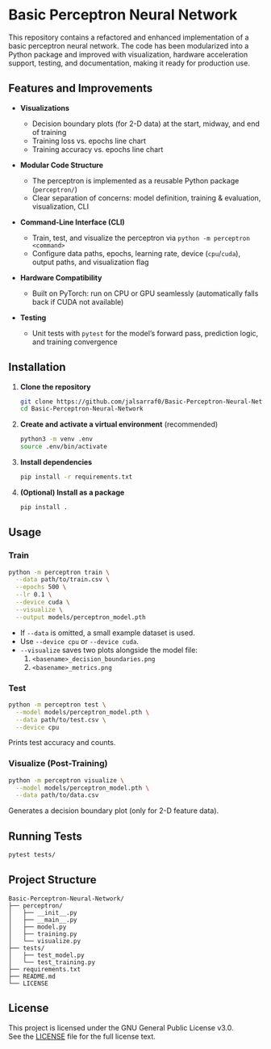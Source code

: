 # Basic Perceptron Neural Network

This repository contains a refactored and enhanced implementation of a basic perceptron neural network. The code has been modularized into a Python package and improved with visualization, hardware acceleration support, testing, and documentation, making it ready for production use.

## Features and Improvements

- **Visualizations**  
  - Decision boundary plots (for 2-D data) at the start, midway, and end of training  
  - Training loss vs. epochs line chart  
  - Training accuracy vs. epochs line chart  

- **Modular Code Structure**  
  - The perceptron is implemented as a reusable Python package (`perceptron/`)  
  - Clear separation of concerns: model definition, training & evaluation, visualization, CLI  

- **Command-Line Interface (CLI)**  
  - Train, test, and visualize the perceptron via `python -m perceptron <command>`  
  - Configure data paths, epochs, learning rate, device (`cpu`/`cuda`), output paths, and visualization flag  

- **Hardware Compatibility**  
  - Built on PyTorch: run on CPU or GPU seamlessly (automatically falls back if CUDA not available)  

- **Testing**  
  - Unit tests with `pytest` for the model’s forward pass, prediction logic, and training convergence  

## Installation

1. **Clone the repository**  
   ```bash
   git clone https://github.com/jalsarraf0/Basic-Perceptron-Neural-Network.git
   cd Basic-Perceptron-Neural-Network
   ```

2. **Create and activate a virtual environment** (recommended)  
   ```bash
   python3 -m venv .env
   source .env/bin/activate
   ```

3. **Install dependencies**  
   ```bash
   pip install -r requirements.txt
   ```

4. **(Optional) Install as a package**  
   ```bash
   pip install .
   ```

## Usage

### Train
```bash
python -m perceptron train \
  --data path/to/train.csv \
  --epochs 500 \
  --lr 0.1 \
  --device cuda \
  --visualize \
  --output models/perceptron_model.pth
```

- If `--data` is omitted, a small example dataset is used.  
- Use `--device cpu` or `--device cuda`.  
- `--visualize` saves two plots alongside the model file:
  1. `<basename>_decision_boundaries.png`  
  2. `<basename>_metrics.png`  

### Test
```bash
python -m perceptron test \
  --model models/perceptron_model.pth \
  --data path/to/test.csv \
  --device cpu
```

Prints test accuracy and counts.

### Visualize (Post-Training)
```bash
python -m perceptron visualize \
  --model models/perceptron_model.pth \
  --data path/to/data.csv
```

Generates a decision boundary plot (only for 2-D feature data).

## Running Tests

```bash
pytest tests/
```

## Project Structure

```
Basic-Perceptron-Neural-Network/
├── perceptron/
│   ├── __init__.py
│   ├── __main__.py
│   ├── model.py
│   ├── training.py
│   └── visualize.py
├── tests/
│   ├── test_model.py
│   └── test_training.py
├── requirements.txt
├── README.md
└── LICENSE
```

## License

This project is licensed under the GNU General Public License v3.0.  
See the [LICENSE](LICENSE) file for the full license text.
